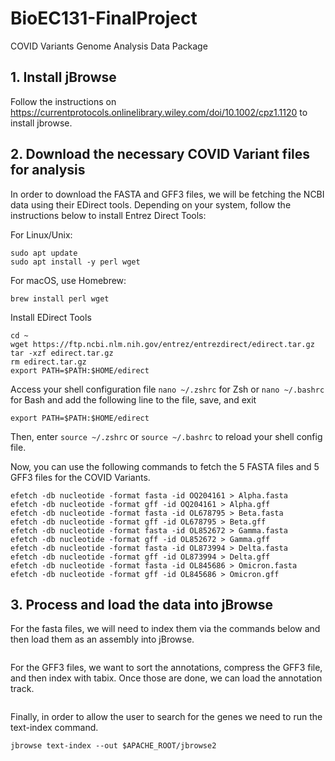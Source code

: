 # BioEC131-FinalProject
COVID Variants Genome Analysis Data Package

## 1. Install jBrowse
Follow the instructions on https://currentprotocols.onlinelibrary.wiley.com/doi/10.1002/cpz1.1120 to install jbrowse.

## 2. Download the necessary COVID Variant files for analysis
In order to download the FASTA and GFF3 files, we will be fetching the NCBI data using their EDirect tools. Depending on your system, follow the instructions below to install Entrez Direct Tools:

For Linux/Unix:
```
sudo apt update
sudo apt install -y perl wget
```

For macOS, use Homebrew:
```
brew install perl wget
```

Install EDirect Tools
```
cd ~
wget https://ftp.ncbi.nlm.nih.gov/entrez/entrezdirect/edirect.tar.gz
tar -xzf edirect.tar.gz
rm edirect.tar.gz
export PATH=$PATH:$HOME/edirect
```

Access your shell configuration file ```nano ~/.zshrc``` for Zsh or ```nano ~/.bashrc``` for Bash
and add the following line to the file, save, and exit
```
export PATH=$PATH:$HOME/edirect
```
Then, enter ```source ~/.zshrc``` or ```source ~/.bashrc``` to reload your shell config file.


Now, you can use the following commands to fetch the 5 FASTA files and 5 GFF3 files for the COVID Variants. 
```
efetch -db nucleotide -format fasta -id OQ204161 > Alpha.fasta
efetch -db nucleotide -format gff -id OQ204161 > Alpha.gff
efetch -db nucleotide -format fasta -id OL678795 > Beta.fasta
efetch -db nucleotide -format gff -id OL678795 > Beta.gff
efetch -db nucleotide -format fasta -id OL852672 > Gamma.fasta
efetch -db nucleotide -format gff -id OL852672 > Gamma.gff
efetch -db nucleotide -format fasta -id OL873994 > Delta.fasta
efetch -db nucleotide -format gff -id OL873994 > Delta.gff
efetch -db nucleotide -format fasta -id OL845686 > Omicron.fasta
efetch -db nucleotide -format gff -id OL845686 > Omicron.gff
```

## 3. Process and load the data into jBrowse
For the fasta files, we will need to index them via the commands below and then load them as an assembly into jBrowse.
```
```

For the GFF3 files, we want to sort the annotations, compress the GFF3 file, and then index with tabix. Once those are done, we can load the annotation track.
```
```

Finally, in order to allow the user to search for the genes we need to run the text-index command.
```
jbrowse text-index --out $APACHE_ROOT/jbrowse2
```
